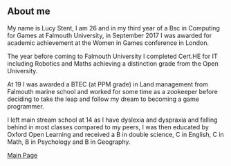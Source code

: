## **About me**
  
My name is Lucy Stent, I am 26 and in my third year of a Bsc in Computing for Games at Falmouth University, in September 2017
I was awarded for academic achievement at the Women in Games conference in London.

The year before coming to Falmouth University I completed Cert.HE for IT including Robotics and Maths achieving a distinction grade from   the Open University.

At 19 I was awarded a BTEC (at PPM grade) in Land management from Falmouth marine school and worked for some time as a zookeeper before   deciding to take the leap and follow my dream to becoming a game programmer.

I left main stream school at 14 as I have dyslexia and dyspraxia and falling behind in most classes compared to my peers, I was then       educated by Oxford Open Learning and received a B in double science, C in English, C in Math, B in Psychology and B in Geography.
  
<a href="index.md">Main Page</a>
